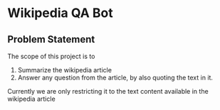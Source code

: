 # Wikipedia QA Bot

## Problem Statement
The scope of this project is to
1) Summarize the wikipedia article
2) Answer any question from the article, by also quoting the text in it.

Currently we are only restricting it to the text content available in the wikipedia article